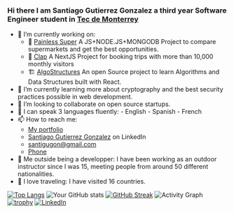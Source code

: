 ### Hi there I am Santiago Gutierrez Gonzalez a third year Software Engineer student in [Tec de Monterrey](https://tec.mx/es)

- 🔭 I’m currently working on:
    - :convenience_store: [Painless Super](https://painlesssuper.com)
        A JS+NODE.JS+MONGODB Project to compare supermarkets and get the best opportunities.
    - :red_car: [Clap](https://www.viajaconclap.com/)
        A NextJS Project for booking trips with more than 10,000 monthly visitors
    - :building_construction: [AlgoStructures]()
        An open Source project to learn Algorithms and Data Structures
        built with React.
- 🌱 I’m currently learning more about cryptography and the best security practices possible in web development.
- 👯 I’m looking to collaborate on open source startups.
- 💬 I can speak 3 languages fluently:
      - English
      - Spanish
      - French
- 📫 How to reach me:
    - [My portfolio](https://sangugondevs.com) 
    - [Santiago Gutierrez Gonzalez](https://www.linkedin.com/in/santiago-guti%C3%A9rrez-gonzalez-9b7615203/) on LinkedIn
    - [santigugon@gmail.com](mailto:santigugon@gmail.com?subject=[GitHub]%20Contact:%20ReadMe)
    - [Phone](<a href="52 479 137-0321">)
- :carousel_horse: Me outside being a developper: I have been working as an outdoor instructor since I was 15, meeting people from
  around 50 different nationalities.
- :flight_departure: I love traveling: I have visited 16 countries.
 <!-- [![Santiago's github stats](https://github-readme-stats.vercel.app/api?username=santigugon&count_private=true&show_icons=true&theme=radical&hide_rank=false)](https://github.com/anuraghazra/github-readme-stats) <!-- + text + -->
[![Top Langs](https://github-readme-stats.vercel.app/api/top-langs/?username=santigugon&layout=donut-vertical)](https://github.com/santigugon/github-readme-stats)
![Your GitHub stats](https://github-readme-stats.vercel.app/api?username=santigugon&show_icons=true&theme=radical)
[![GitHub Streak](https://github-readme-streak-stats.herokuapp.com/?user=santigugon&theme=dark)](https://git.io/streak-stats)
![Activity Graph](https://activity-graph.herokuapp.com/graph?username=santigugon&theme=github)
[![trophy](https://github-profile-trophy.vercel.app/?username=santigugon)](https://github.com/ryo-ma/github-profile-trophy)
[![LinkedIn](https://img.shields.io/badge/LinkedIn-0077B5?style=for-the-badge&logo=linkedin&logoColor=white)](https://www.linkedin.com/in/santiago-guti%C3%A9rrez-gonzalez-9b7615203/)
